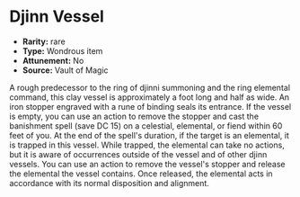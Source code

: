 
# Djinn Vessel

* **Rarity:** rare
* **Type:** Wondrous item
* **Attunement:** No
* **Source:** Vault of Magic


A rough predecessor to the ring of djinni summoning and the ring elemental command, this clay vessel is approximately a foot long and half as wide. An iron stopper engraved with a rune of binding seals its entrance. If the vessel is empty, you can use an action to remove the stopper and cast the banishment spell (save DC 15) on a celestial, elemental, or fiend within 60 feet of you. At the end of the spell's duration, if the target is an elemental, it is trapped in this vessel. While trapped, the elemental can take no actions, but it is aware of occurrences outside of the vessel and of other djinn vessels. You can use an action to remove the vessel's stopper and release the elemental the vessel contains. Once released, the elemental acts in accordance with its normal disposition and alignment.
